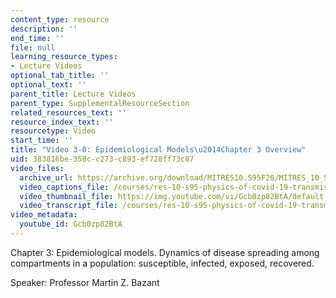 ```yaml
---
content_type: resource
description: ''
end_time: ''
file: null
learning_resource_types:
- Lecture Videos
optional_tab_title: ''
optional_text: ''
parent_title: Lecture Videos
parent_type: SupplementalResourceSection
related_resources_text: ''
resource_index_text: ''
resourcetype: Video
start_time: ''
title: "Video 3-0: Epidemiological Models\u2014Chapter 3 Overview"
uid: 383816be-358c-c273-c893-ef728ff73c87
video_files:
  archive_url: https://archive.org/download/MITRES10.S95F20/MITRES_10_S95F20_0300_300k.mp4
  video_captions_file: /courses/res-10-s95-physics-of-covid-19-transmission-fall-2020/051d4a02a8c55980848687ee97b269f6_Gcb0zp82BtA.vtt
  video_thumbnail_file: https://img.youtube.com/vi/Gcb0zp82BtA/default.jpg
  video_transcript_file: /courses/res-10-s95-physics-of-covid-19-transmission-fall-2020/f1978fe5f441277268d84e6f1d66579d_Gcb0zp82BtA.pdf
video_metadata:
  youtube_id: Gcb0zp82BtA
---
```


Chapter 3: Epidemiological models. Dynamics of disease spreading among compartments in a population: susceptible, infected, exposed, recovered.

Speaker: Professor Martin Z. Bazant